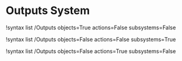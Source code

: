 <!-- MOOSE Documentation Stub: Remove this when content is added. -->


# Outputs System

!syntax list /Outputs objects=True actions=False subsystems=False

!syntax list /Outputs objects=False actions=False subsystems=True

!syntax list /Outputs objects=False actions=True subsystems=False

